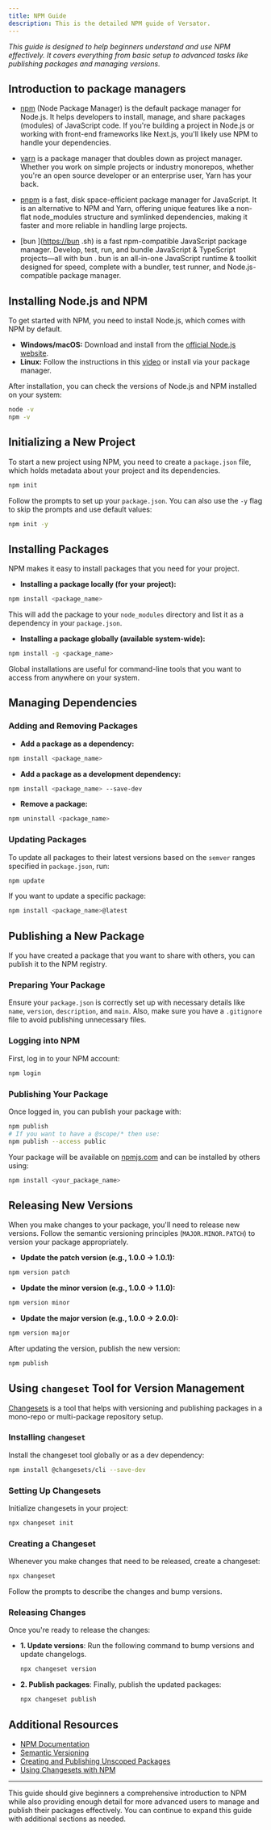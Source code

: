 ```yaml
---
title: NPM Guide
description: This is the detailed NPM guide of Versator.
---
```


<!--
For those viewing this markdown file using:
 – VSCode: Press F1 or Cmd/Ctrl+Shift+P and enter ">Markdown: Open Preview". Please install the "markdownlint" and "Markdown All in One" extensions.
 – GitHub: Does this .md file appear different from what you are used to seeing on GitHub? Ensure the URL does not end with "?plain=1".
-->

*This guide is designed to help beginners understand and use NPM effectively. It covers everything from basic setup to advanced tasks like publishing packages and managing versions.*

## Introduction to package managers

- [npm](https://npmjs.com) (Node Package Manager) is the default package manager for Node.js. It helps developers to install, manage, and share packages (modules) of JavaScript code. If you're building a project in Node.js or working with front-end frameworks like Next.js, you'll likely use NPM to handle your dependencies.

- [yarn](https://yarnpkg.com) is a package manager that doubles down as project manager. Whether you work on simple projects or industry monorepos, whether you're an open source developer or an enterprise user, Yarn has your back.

- [pnpm](https://pnpm.io) is a fast, disk space-efficient package manager for JavaScript. It is an alternative to NPM and Yarn, offering unique features like a non-flat node_modules structure and symlinked dependencies, making it faster and more reliable in handling large projects.

- [bun ](<https://bun> .sh) is a fast npm-compatible JavaScript package manager. Develop, test, run, and bundle JavaScript & TypeScript projects—all with bun . bun is an all-in-one JavaScript runtime & toolkit designed for speed, complete with a bundler, test runner, and Node.js-compatible package manager.

## Installing Node.js and NPM

To get started with NPM, you need to install Node.js, which comes with NPM by default.

- **Windows/macOS:** Download and install from the [official Node.js website](https://nodejs.org).
- **Linux:** Follow the instructions in this [video](https://youtu.be/NS3aTgKztis) or install via your package manager.

After installation, you can check the versions of Node.js and NPM installed on your system:

```bash
node -v
npm -v
```

## Initializing a New Project

To start a new project using NPM, you need to create a `package.json` file, which holds metadata about your project and its dependencies.

```bash
npm init
```

Follow the prompts to set up your `package.json`. You can also use the `-y` flag to skip the prompts and use default values:

```bash
npm init -y
```

## Installing Packages

NPM makes it easy to install packages that you need for your project.

- **Installing a package locally (for your project):**

```bash
npm install <package_name>
```

This will add the package to your `node_modules` directory and list it as a dependency in your `package.json`.

- **Installing a package globally (available system-wide):**

```bash
npm install -g <package_name>
```

Global installations are useful for command-line tools that you want to access from anywhere on your system.

## Managing Dependencies

### Adding and Removing Packages

- **Add a package as a dependency:**

```bash
npm install <package_name>
```

- **Add a package as a development dependency:**

```bash
npm install <package_name> --save-dev
```

- **Remove a package:**

```bash
npm uninstall <package_name>
```

### Updating Packages

To update all packages to their latest versions based on the `semver` ranges specified in `package.json`, run:

```bash
npm update
```

If you want to update a specific package:

```bash
npm install <package_name>@latest
```

## Publishing a New Package

If you have created a package that you want to share with others, you can publish it to the NPM registry.

### Preparing Your Package

Ensure your `package.json` is correctly set up with necessary details like `name`, `version`, `description`, and `main`. Also, make sure you have a `.gitignore` file to avoid publishing unnecessary files.

### Logging into NPM

First, log in to your NPM account:

```bash
npm login
```

### Publishing Your Package

Once logged in, you can publish your package with:

```bash
npm publish
# If you want to have a @scope/* then use:
npm publish --access public
```

Your package will be available on [npmjs.com](https://npmjs.com) and can be installed by others using:

```bash
npm install <your_package_name>
```

## Releasing New Versions

When you make changes to your package, you'll need to release new versions. Follow the semantic versioning principles (`MAJOR.MINOR.PATCH`) to version your package appropriately.

- **Update the patch version (e.g., 1.0.0 -> 1.0.1):**

```bash
npm version patch
```

- **Update the minor version (e.g., 1.0.0 -> 1.1.0):**

```bash
npm version minor
```

- **Update the major version (e.g., 1.0.0 -> 2.0.0):**

```bash
npm version major
```

After updating the version, publish the new version:

```bash
npm publish
```

## Using `changeset` Tool for Version Management

[Changesets](https://github.com/changesets/changesets) is a tool that helps with versioning and publishing packages in a mono-repo or multi-package repository setup.

### Installing `changeset`

Install the changeset tool globally or as a dev dependency:

```bash
npm install @changesets/cli --save-dev
```

### Setting Up Changesets

Initialize changesets in your project:

```bash
npx changeset init
```

### Creating a Changeset

Whenever you make changes that need to be released, create a changeset:

```bash
npx changeset
```

Follow the prompts to describe the changes and bump versions.

### Releasing Changes

Once you're ready to release the changes:

- **1. Update versions**: Run the following command to bump versions and update changelogs.

  ```bash
  npx changeset version
  ```

- **2. Publish packages**: Finally, publish the updated packages:

  ```bash
  npx changeset publish
  ```

## Additional Resources

- [NPM Documentation](https://docs.npmjs.com)
- [Semantic Versioning](https://semver.org)
- [Creating and Publishing Unscoped Packages](https://docs.npmjs.com/creating-and-publishing-unscoped-public-packages)
- [Using Changesets with NPM](https://github.com/changesets/changesets)

---

This guide should give beginners a comprehensive introduction to NPM while also providing enough detail for more advanced users to manage and publish their packages effectively. You can continue to expand this guide with additional sections as needed.
